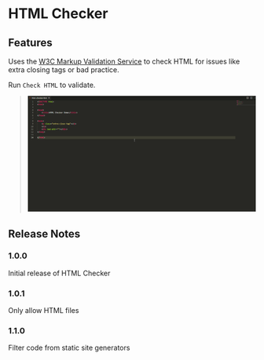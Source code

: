 # HTML Checker

## Features

Uses the [W3C Markup Validation Service](https://validator.w3.org/nu#textarea) to check HTML for issues like extra closing tags or bad practice.

Run `Check HTML` to validate.

> ![Example](https://raw.githubusercontent.com/Narlotl/html-validator/main/example.gif "Example")

## Release Notes

### 1.0.0

Initial release of HTML Checker

### 1.0.1

Only allow HTML files

### 1.1.0

Filter code from static site generators